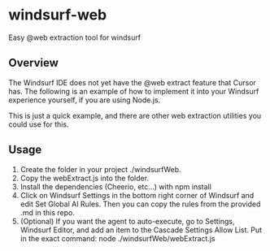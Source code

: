 # windsurf-web
Easy @web extraction tool for windsurf

## Overview

The Windsurf IDE does not yet have the @web extract feature that Cursor has. The following is an example of how to implement it into your Windsurf experience yourself, if you are using Node.js. 

This is just a quick example, and there are other web extraction utilities you could use for this.

## Usage

1. Create the folder in your project ./windsurfWeb.
2. Copy the webExtract.js into the folder.
3. Install the dependencies (Cheerio, etc...) with npm install
4. Click on Windsurf Settings in the bottom right corner of Windsurf and edit Set Global AI Rules. Then you can copy the rules from the provided .md in this repo.
5. (Optional) If you want the agent to auto-execute, go to Settings, Windsurf Editor, and add an item to the Cascade Settings Allow List. Put in the exact command: node ./windsurfWeb/webExtract.js
